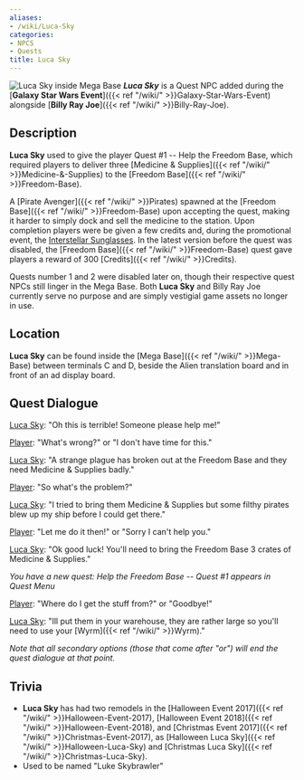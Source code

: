 ```yaml
---
aliases:
- /wiki/Luca-Sky
categories:
- NPCS
- Quests
title: Luca Sky
---
```


![Luca Sky inside [Mega
Base](Mega_Base "wikilink")](Luca_sky.png "Luca Sky inside Mega Base") **_Luca Sky_** is a Quest NPC added during the [**Galaxy Star Wars Event**]({{< ref "/wiki/" >}}Galaxy-Star-Wars-Event) alongside [**Billy Ray Joe**]({{< ref "/wiki/" >}}Billy-Ray-Joe).

## Description

**Luca Sky** used to give the player Quest #1 -- Help the Freedom Base, which required players to deliver three [Medicine & Supplies]({{< ref "/wiki/" >}}Medicine-&-Supplies) to the [Freedom Base]({{< ref "/wiki/" >}}Freedom-Base). 

A [Pirate Avenger]({{< ref "/wiki/" >}}Pirates) spawned at the [Freedom Base]({{< ref "/wiki/" >}}Freedom-Base) upon accepting the quest, making it harder to simply dock and sell the medicine to the station. Upon completion players were be given a few credits and, during the promotional event, the [Interstellar Sunglasses](https://www.roblox.com/catalog/566779626/Interstellar-Sunglasses). In the latest version before the quest was disabled, the [Freedom Base]({{< ref "/wiki/" >}}Freedom-Base) quest gave players a reward of 300 [Credits]({{< ref "/wiki/" >}}Credits).  

Quests number 1 and 2 were disabled later on, though their respective quest NPCs still linger in the Mega Base. Both **Luca Sky** and Billy Ray Joe currently serve no purpose and are simply vestigial game assets no longer in use.

## Location

**Luca Sky** can be found inside the [Mega Base]({{< ref "/wiki/" >}}Mega-Base) between terminals C and D, beside the Alien translation board and in front of an ad display board.

## Quest Dialogue 

<u>Luca Sky</u>: "Oh this is terrible! Someone please help me!"

<u>Player</u>: "What's wrong?" or "I don't have time for this."

<u>Luca Sky</u>: "A strange plague has broken out at the Freedom Base and they need Medicine & Supplies badly."

<u>Player</u>: "So what's the problem?"

<u>Luca Sky</u>: "I tried to bring them Medicine & Supplies but some filthy pirates blew up my ship before I could get there."

<u>Player</u>: "Let me do it then!" or "Sorry I can't help you."

<u>Luca Sky</u>: "Ok good luck! You'll need to bring the Freedom Base 3 crates of Medicine & Supplies."

_You have a new quest: Help the Freedom Base -- Quest #1 appears in Quest Menu_

<u>Player</u>: "Where do I get the stuff from?" or "Goodbye!"

<u>Luca Sky</u>: "Ill put them in your warehouse, they are rather large so you'll need to use your [Wyrm]({{< ref "/wiki/" >}}Wyrm)."

_Note that all secondary options (those that come after "or") will end the quest dialogue at that point._

## Trivia

- **Luca Sky** has had two remodels in the [Halloween Event 2017]({{< ref "/wiki/" >}}Halloween-Event-2017), [Halloween Event 2018]({{< ref "/wiki/" >}}Halloween-Event-2018), and [Christmas Event 2017]({{< ref "/wiki/" >}}Christmas-Event-2017), as [Halloween Luca Sky]({{< ref "/wiki/" >}}Halloween-Luca-Sky) and [Christmas Luca Sky]({{< ref "/wiki/" >}}Christmas-Luca-Sky).
- Used to be named "Luke Skybrawler"